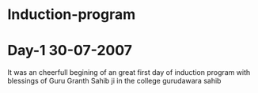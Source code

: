 # Induction-program      
# Day-1 30-07-2007 
   It was an cheerfull begining of an great first day of induction program with blessings of Guru Granth Sahib ji in the college gurudawara sahib 
